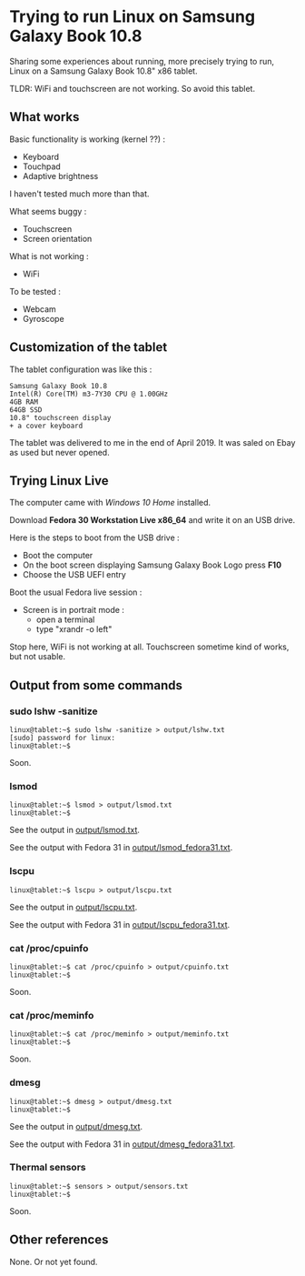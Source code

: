 # Trying to run Linux on Samsung Galaxy Book 10.8

Sharing some experiences about running, more precisely trying to run, Linux on a Samsung Galaxy Book 10.8" x86 tablet.

TLDR: WiFi and touchscreen are not working. So avoid this tablet.

## What works

Basic functionality is working (kernel ??) :

* Keyboard
* Touchpad
* Adaptive brightness

I haven't tested much more than that.

What seems buggy :

* Touchscreen
* Screen orientation

What is not working :

* WiFi

To be tested :

* Webcam
* Gyroscope

## Customization of the tablet

The tablet configuration was like this :

    Samsung Galaxy Book 10.8
    Intel(R) Core(TM) m3-7Y30 CPU @ 1.00GHz
    4GB RAM
    64GB SSD
    10.8" touchscreen display
    + a cover keyboard

The tablet was delivered to me in the end of April 2019. It was saled on Ebay as used but never opened.

## Trying Linux Live

The computer came with _Windows 10 Home_ installed.

Download **Fedora 30 Workstation Live x86_64** and write it on an USB drive.

Here is the steps to boot from the USB drive :

* Boot the computer
* On the boot screen displaying Samsung Galaxy Book Logo press **F10**
* Choose the USB UEFI entry

Boot the usual Fedora live session :

* Screen is in portrait mode :
  * open a terminal
  * type "xrandr -o left"

Stop here, WiFi is not working at all. Touchscreen sometime kind of works, but not usable.

## Output from some commands

### sudo lshw -sanitize

    linux@tablet:~$ sudo lshw -sanitize > output/lshw.txt
    [sudo] password for linux:
    linux@tablet:~$

Soon.

### lsmod

    linux@tablet:~$ lsmod > output/lsmod.txt
    linux@tablet:~$

See the output in [output/lsmod.txt](output/lsmod.txt).

See the output with Fedora 31 in [output/lsmod_fedora31.txt](output/lsmod_fedora31.txt).

### lscpu

    linux@tablet:~$ lscpu > output/lscpu.txt

See the output in [output/lscpu.txt](output/lscpu.txt).

See the output with Fedora 31 in [output/lscpu_fedora31.txt](output/lscpu_fedora31.txt).

### cat /proc/cpuinfo

    linux@tablet:~$ cat /proc/cpuinfo > output/cpuinfo.txt
    linux@tablet:~$

Soon.

### cat /proc/meminfo

    linux@tablet:~$ cat /proc/meminfo > output/meminfo.txt
    linux@tablet:~$

Soon.

### dmesg

    linux@tablet:~$ dmesg > output/dmesg.txt
    linux@tablet:~$

See the output in [output/dmesg.txt](output/dmesg.txt).

See the output with Fedora 31 in [output/dmesg_fedora31.txt](output/dmesg_fedora31.txt).


### Thermal sensors 

    linux@tablet:~$ sensors > output/sensors.txt
    linux@tablet:~$

Soon.

## Other references

None. Or not yet found.